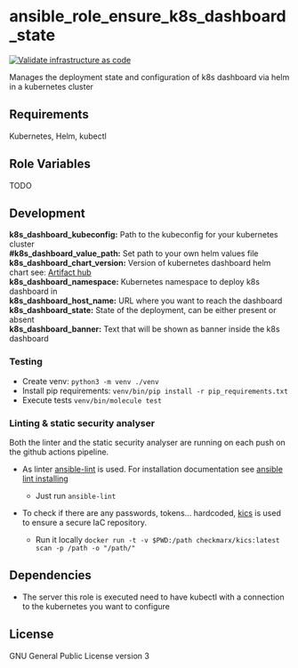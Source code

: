 # ansible_role_ensure_k8s_dashboard_state

[![Validate infrastructure as code](https://github.com/garliclabs/ansible_role_ensure_k8s_dashboard_state/actions/workflows/validation.yml/badge.svg)](https://github.com/garliclabs/ansible_role_ensure_k8s_dashboard_state/actions/workflows/validation.yml)

Manages the deployment state and configuration of k8s dashboard via helm in a kubernetes cluster

## Requirements

Kubernetes, Helm, kubectl

## Role Variables

TODO

## Development

**k8s_dashboard_kubeconfig:** Path to the kubeconfig for your kubernetes cluster  
**#k8s_dashboard_value_path:** Set path to your own helm values file  
**k8s_dashboard_chart_version:** Version of kubernetes dashboard helm chart see: [Artifact hub](https://artifacthub.io/packages/helm/k8s-dashboard/kubernetes-dashboard)  
**k8s_dashboard_namespace:** Kubernetes namespace to deploy k8s dashboard in  
**k8s_dashboard_host_name:** URL where you want to reach the dashboard  
**k8s_dashboard_state:** State of the deployment, can be either present or absent  
**k8s_dashboard_banner:** Text that will be shown as banner inside the k8s dashboard  

### Testing

* Create venv: `python3 -m venv ./venv`
* Install pip requirements: `venv/bin/pip install -r pip_requirements.txt`
* Execute tests `venv/bin/molecule test`

### Linting & static security analyser

Both the linter and the static security analyser are running on each push on the github actions pipeline.  

* As linter [ansible-lint](https://ansible.readthedocs.io/projects/lint/) is used. For installation documentation see [ansible lint installing](https://ansible.readthedocs.io/projects/lint/)
  * Just run `ansible-lint`

* To check if there are any passwords, tokens... hardcoded, [kics](https://kics.io/index.html) is used to ensure a secure IaC repository.  
  * Run it locally `docker run -t -v $PWD:/path checkmarx/kics:latest scan -p /path -o "/path/"`

## Dependencies

* The server this role is executed need to have kubectl with a connection to the kubernetes you want to configure

## License

GNU General Public License version 3
